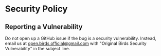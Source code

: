 # Security Policy

## Reporting a Vulnerability

Do not open up a GitHub issue if the bug is a security vulnerability. Instead, email us at open.birds.official@gmail.com with "Original Birds Security Vulnerability" in the subject line.
